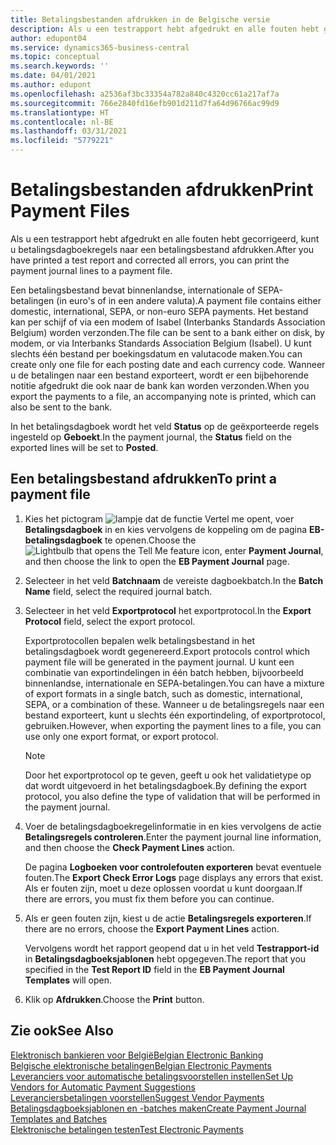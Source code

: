 ```yaml
---
title: Betalingsbestanden afdrukken in de Belgische versie
description: Als u een testrapport hebt afgedrukt en alle fouten hebt gecorrigeerd, kunt u betalingsdagboekregels naar een betalingsbestand afdrukken in de Belgische versie van Business Central.
author: edupont04
ms.service: dynamics365-business-central
ms.topic: conceptual
ms.search.keywords: ''
ms.date: 04/01/2021
ms.author: edupont
ms.openlocfilehash: a2536af3bc33354a782a840c4320cc61a217af7a
ms.sourcegitcommit: 766e2840fd16efb901d211d7fa64d96766ac99d9
ms.translationtype: HT
ms.contentlocale: nl-BE
ms.lasthandoff: 03/31/2021
ms.locfileid: "5779221"
---
```

# <a name="print-payment-files"></a><span data-ttu-id="3f933-103">Betalingsbestanden afdrukken</span><span class="sxs-lookup"><span data-stu-id="3f933-103">Print Payment Files</span></span>

<span data-ttu-id="3f933-104">Als u een testrapport hebt afgedrukt en alle fouten hebt gecorrigeerd, kunt u betalingsdagboekregels naar een betalingsbestand afdrukken.</span><span class="sxs-lookup"><span data-stu-id="3f933-104">After you have printed a test report and corrected all errors, you can print the payment journal lines to a payment file.</span></span>  

<span data-ttu-id="3f933-105">Een betalingsbestand bevat binnenlandse, internationale of SEPA-betalingen (in euro's of in een andere valuta).</span><span class="sxs-lookup"><span data-stu-id="3f933-105">A payment file contains either domestic, international, SEPA, or non-euro SEPA payments.</span></span> <span data-ttu-id="3f933-106">Het bestand kan per schijf of via een modem of Isabel (Interbanks Standards Association Belgium) worden verzonden.</span><span class="sxs-lookup"><span data-stu-id="3f933-106">The file can be sent to a bank either on disk, by modem, or via Interbanks Standards Association Belgium (Isabel).</span></span> <span data-ttu-id="3f933-107">U kunt slechts één bestand per boekingsdatum en valutacode maken.</span><span class="sxs-lookup"><span data-stu-id="3f933-107">You can create only one file for each posting date and each currency code.</span></span> <span data-ttu-id="3f933-108">Wanneer u de betalingen naar een bestand exporteert, wordt er een bijbehorende notitie afgedrukt die ook naar de bank kan worden verzonden.</span><span class="sxs-lookup"><span data-stu-id="3f933-108">When you export the payments to a file, an accompanying note is printed, which can also be sent to the bank.</span></span>  

<span data-ttu-id="3f933-109">In het betalingsdagboek wordt het veld **Status** op de geëxporteerde regels ingesteld op **Geboekt**.</span><span class="sxs-lookup"><span data-stu-id="3f933-109">In the payment journal, the **Status** field on the exported lines will be set to **Posted**.</span></span>  

## <a name="to-print-a-payment-file"></a><span data-ttu-id="3f933-110">Een betalingsbestand afdrukken</span><span class="sxs-lookup"><span data-stu-id="3f933-110">To print a payment file</span></span>  

1. <span data-ttu-id="3f933-111">Kies het pictogram ![lampje dat de functie Vertel me opent](../../media/ui-search/search_small.png "Vertel me wat u wilt doen"), voer **Betalingsdagboek** in en kies vervolgens de koppeling om de pagina **EB-betalingsdagboek** te openen.</span><span class="sxs-lookup"><span data-stu-id="3f933-111">Choose the ![Lightbulb that opens the Tell Me feature](../../media/ui-search/search_small.png "Tell me what you want to do") icon, enter **Payment Journal**, and then choose the link to open the **EB Payment Journal** page.</span></span>  
2. <span data-ttu-id="3f933-112">Selecteer in het veld **Batchnaam** de vereiste dagboekbatch.</span><span class="sxs-lookup"><span data-stu-id="3f933-112">In the **Batch Name** field, select the required journal batch.</span></span>  
3. <span data-ttu-id="3f933-113">Selecteer in het veld **Exportprotocol** het exportprotocol.</span><span class="sxs-lookup"><span data-stu-id="3f933-113">In the **Export Protocol** field, select the export protocol.</span></span>  

    <span data-ttu-id="3f933-114">Exportprotocollen bepalen welk betalingsbestand in het betalingsdagboek wordt gegenereerd.</span><span class="sxs-lookup"><span data-stu-id="3f933-114">Export protocols control which payment file will be generated in the payment journal.</span></span> <span data-ttu-id="3f933-115">U kunt een combinatie van exportindelingen in één batch hebben, bijvoorbeeld binnenlandse, internationale en SEPA-betalingen.</span><span class="sxs-lookup"><span data-stu-id="3f933-115">You can have a mixture of export formats in a single batch, such as domestic, international, SEPA, or a combination of these.</span></span> <span data-ttu-id="3f933-116">Wanneer u de betalingsregels naar een bestand exporteert, kunt u slechts één exportindeling, of exportprotocol, gebruiken.</span><span class="sxs-lookup"><span data-stu-id="3f933-116">However, when exporting the payment lines to a file, you can use only one export format, or export protocol.</span></span>  

    > [!NOTE]
    > <span data-ttu-id="3f933-117">Door het exportprotocol op te geven, geeft u ook het validatietype op dat wordt uitgevoerd in het betalingsdagboek.</span><span class="sxs-lookup"><span data-stu-id="3f933-117">By defining the export protocol, you also define the type of validation that will be performed in the payment journal.</span></span>
4. <span data-ttu-id="3f933-118">Voer de betalingsdagboekregelinformatie in en kies vervolgens de actie **Betalingsregels controleren**.</span><span class="sxs-lookup"><span data-stu-id="3f933-118">Enter the payment journal line information, and then choose the **Check Payment Lines** action.</span></span>

    <span data-ttu-id="3f933-119">De pagina **Logboeken voor controlefouten exporteren** bevat eventuele fouten.</span><span class="sxs-lookup"><span data-stu-id="3f933-119">The **Export Check Error Logs** page displays any errors that exist.</span></span> <span data-ttu-id="3f933-120">Als er fouten zijn, moet u deze oplossen voordat u kunt doorgaan.</span><span class="sxs-lookup"><span data-stu-id="3f933-120">If there are errors, you must fix them before you can continue.</span></span>

5. <span data-ttu-id="3f933-121">Als er geen fouten zijn, kiest u de actie **Betalingsregels exporteren**.</span><span class="sxs-lookup"><span data-stu-id="3f933-121">If there are no errors, choose the **Export Payment Lines** action.</span></span>  

    <span data-ttu-id="3f933-122">Vervolgens wordt het rapport geopend dat u in het veld **Testrapport-id** in **Betalingsdagboeksjablonen** hebt opgegeven.</span><span class="sxs-lookup"><span data-stu-id="3f933-122">The report that you specified in the **Test Report ID** field in the **EB Payment Journal Templates** will open.</span></span>  

6. <span data-ttu-id="3f933-123">Klik op **Afdrukken**.</span><span class="sxs-lookup"><span data-stu-id="3f933-123">Choose the **Print** button.</span></span>  

## <a name="see-also"></a><span data-ttu-id="3f933-124">Zie ook</span><span class="sxs-lookup"><span data-stu-id="3f933-124">See Also</span></span>

[<span data-ttu-id="3f933-125">Elektronisch bankieren voor België</span><span class="sxs-lookup"><span data-stu-id="3f933-125">Belgian Electronic Banking</span></span>](belgian-electronic-banking.md)  
[<span data-ttu-id="3f933-126">Belgische elektronische betalingen</span><span class="sxs-lookup"><span data-stu-id="3f933-126">Belgian Electronic Payments</span></span>](belgian-electronic-payments.md)  
[<span data-ttu-id="3f933-127">Leveranciers voor automatische betalingsvoorstellen instellen</span><span class="sxs-lookup"><span data-stu-id="3f933-127">Set Up Vendors for Automatic Payment Suggestions</span></span>](how-to-set-up-vendors-for-automatic-payment-suggestions.md)  
[<span data-ttu-id="3f933-128">Leveranciersbetalingen voorstellen</span><span class="sxs-lookup"><span data-stu-id="3f933-128">Suggest Vendor Payments</span></span>](../../payables-how-suggest-vendor-payments.md)  
[<span data-ttu-id="3f933-129">Betalingsdagboeksjablonen en -batches maken</span><span class="sxs-lookup"><span data-stu-id="3f933-129">Create Payment Journal Templates and Batches</span></span>](how-to-create-payment-journal-templates-and-batches.md)  
[<span data-ttu-id="3f933-130">Elektronische betalingen testen</span><span class="sxs-lookup"><span data-stu-id="3f933-130">Test Electronic Payments</span></span>](how-to-test-electronic-payments.md)  
